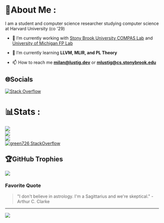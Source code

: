 # 💫About Me :
 I am a student and computer science researcher studying computer science at Harvard University (co '29)

- 🔭 I’m currently working with [Stony Brook University COMPAS Lab](https://compas.cs.stonybrook.edu/) and [University of Michigan FP Lab](https://neurocy.notion.site/Future-of-Programming-Lab-241d162461a04064ae1fd9ae32bf4cb1)

- 🌱 I’m currently learning **LLVM, MLIR, and PL Theory**

- 📫 How to reach me **milan@lustig.dev** or **mlustig@cs.stonybrook.edu**


## 🌐Socials
[![Stack Overflow](https://img.shields.io/badge/-Stackoverflow-FE7A16?logo=stack-overflow&logoColor=white&style=for-the-badge)](https://stackoverflow.com/users/13550188)

# 📊Stats :
![](https://github-readme-stats.vercel.app/api?username=green726&theme=nord&hide_border=false&include_all_commits=false&count_private=false)<br/>
![](https://github-readme-streak-stats.herokuapp.com/?user=green726&theme=nord&hide_border=false)<br/>
![](https://github-readme-stats.vercel.app/api/top-langs/?username=green726&theme=nord&hide_border=false&include_all_commits=false&count_private=false&layout=compact)<br/>
[![green726 StackOverflow](https://github-readme-stackoverflow.vercel.app/?userID=13550188&theme=dark)](https://stackoverflow.com/users/13550188/green726)

## 🏆GitHub Trophies
![](https://github-profile-trophy.vercel.app/?username=green726&theme=nord&no-frame=false&no-bg=false&margin-w=4)

### Favorite Quote
> "I don't believe in astrology. I'm a Sagittarius and we're skeptical." - Arthur C. Clarke

---
[![](https://visitcount.itsvg.in/api?id=green726&icon=0&color=0)](https://visitcount.itsvg.in)

 <!-- ## 💰You can help me by Donating
  [![BuyMeACoffee](https://img.shields.io/badge/Buy%20Me%20a%20Coffee-ffdd00?style=for-the-badge&logo=buy-me-a-coffee&logoColor=black)](https://buymeacoffee.com/green726) 

  -->
